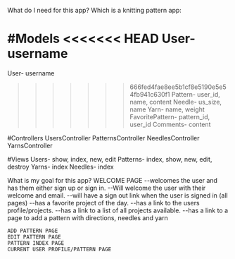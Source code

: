 What do I need for this app? Which is a knitting pattern app:

#Models
<<<<<<< HEAD
  User- username
=======

  User- username

>>>>>>> 666fed4fae8ee5b1cf8e5190e5e54fb941c630f1
  Pattern- user_id, name, content
  Needle- us_size, name
  Yarn- name, weight
  FavoritePattern- pattern_id, user_id
  Comments- content

#Controllers
  UsersController
  PatternsController
  NeedlesController
  YarnsController

#Views
  Users- show, index, new, edit
  Patterns- index, show, new, edit, destroy
  Yarns- index 
  Needles- index

What is my goal for this app?
  WELCOME PAGE
    --welcomes the user and has them either sign up or sign in.
    --Will welcome the user with their welcome and email.
    --will have a sign out link when the user is signed in (all pages)
    --has a favorite project of the day. --has a link to the users profile/projects.
    --has a link to a list of all projects available.
    --has a link to a page to add a pattern with directions, needles and yarn

    ADD PATTERN PAGE
    EDIT PATTERN PAGE
    PATTERN INDEX PAGE
    CURRENT USER PROFILE/PATTERN PAGE
